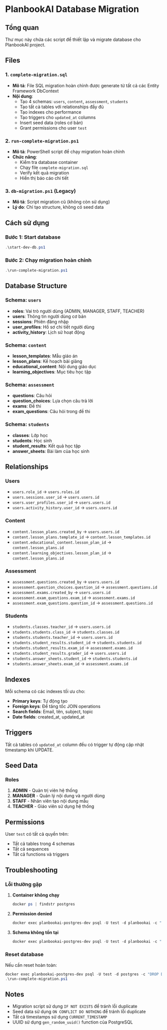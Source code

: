 # PlanbookAI Database Migration

## Tổng quan

Thư mục này chứa các script để thiết lập và migrate database cho PlanbookAI project.

## Files

### 1. `complete-migration.sql`
- **Mô tả**: File SQL migration hoàn chỉnh được generate từ tất cả các Entity Framework DbContext
- **Nội dung**: 
  - Tạo 4 schemas: `users`, `content`, `assessment`, `students`
  - Tạo tất cả tables với relationships đầy đủ
  - Tạo indexes cho performance
  - Tạo triggers cho `updated_at` columns
  - Insert seed data (roles cơ bản)
  - Grant permissions cho user `test`

### 2. `run-complete-migration.ps1`
- **Mô tả**: PowerShell script để chạy migration hoàn chỉnh
- **Chức năng**:
  - Kiểm tra database container
  - Chạy file `complete-migration.sql`
  - Verify kết quả migration
  - Hiển thị báo cáo chi tiết

### 3. `db-migration.ps1` (Legacy)
- **Mô tả**: Script migration cũ (không còn sử dụng)
- **Lý do**: Chỉ tạo structure, không có seed data

## Cách sử dụng

### Bước 1: Start database
```powershell
.\start-dev-db.ps1
```

### Bước 2: Chạy migration hoàn chỉnh
```powershell
.\run-complete-migration.ps1
```

## Database Structure

### Schema: `users`
- **roles**: Vai trò người dùng (ADMIN, MANAGER, STAFF, TEACHER)
- **users**: Thông tin người dùng cơ bản
- **sessions**: Phiên đăng nhập
- **user_profiles**: Hồ sơ chi tiết người dùng
- **activity_history**: Lịch sử hoạt động

### Schema: `content`
- **lesson_templates**: Mẫu giáo án
- **lesson_plans**: Kế hoạch bài giảng
- **educational_content**: Nội dung giáo dục
- **learning_objectives**: Mục tiêu học tập

### Schema: `assessment`
- **questions**: Câu hỏi
- **question_choices**: Lựa chọn câu trả lời
- **exams**: Đề thi
- **exam_questions**: Câu hỏi trong đề thi

### Schema: `students`
- **classes**: Lớp học
- **students**: Học sinh
- **student_results**: Kết quả học tập
- **answer_sheets**: Bài làm của học sinh

## Relationships

### Users
- `users.role_id` → `users.roles.id`
- `users.sessions.user_id` → `users.users.id`
- `users.user_profiles.user_id` → `users.users.id`
- `users.activity_history.user_id` → `users.users.id`

### Content
- `content.lesson_plans.created_by` → `users.users.id`
- `content.lesson_plans.template_id` → `content.lesson_templates.id`
- `content.educational_content.lesson_plan_id` → `content.lesson_plans.id`
- `content.learning_objectives.lesson_plan_id` → `content.lesson_plans.id`

### Assessment
- `assessment.questions.created_by` → `users.users.id`
- `assessment.question_choices.question_id` → `assessment.questions.id`
- `assessment.exams.created_by` → `users.users.id`
- `assessment.exam_questions.exam_id` → `assessment.exams.id`
- `assessment.exam_questions.question_id` → `assessment.questions.id`

### Students
- `students.classes.teacher_id` → `users.users.id`
- `students.students.class_id` → `students.classes.id`
- `students.students.teacher_id` → `users.users.id`
- `students.student_results.student_id` → `students.students.id`
- `students.student_results.exam_id` → `assessment.exams.id`
- `students.student_results.grader_id` → `users.users.id`
- `students.answer_sheets.student_id` → `students.students.id`
- `students.answer_sheets.exam_id` → `assessment.exams.id`

## Indexes

Mỗi schema có các indexes tối ưu cho:
- **Primary keys**: Tự động tạo
- **Foreign keys**: Để tăng tốc JOIN operations
- **Search fields**: Email, tên, subject, topic
- **Date fields**: created_at, updated_at

## Triggers

Tất cả tables có `updated_at` column đều có trigger tự động cập nhật timestamp khi UPDATE.

## Seed Data

### Roles
1. **ADMIN** - Quản trị viên hệ thống
2. **MANAGER** - Quản lý nội dung và người dùng  
3. **STAFF** - Nhân viên tạo nội dung mẫu
4. **TEACHER** - Giáo viên sử dụng hệ thống

## Permissions

User `test` có tất cả quyền trên:
- Tất cả tables trong 4 schemas
- Tất cả sequences
- Tất cả functions và triggers

## Troubleshooting

### Lỗi thường gặp

1. **Container không chạy**
   ```powershell
   docker ps | findstr postgres
   ```

2. **Permission denied**
   ```powershell
   docker exec planbookai-postgres-dev psql -U test -d planbookai -c "SELECT current_user;"
   ```

3. **Schema không tồn tại**
   ```powershell
   docker exec planbookai-postgres-dev psql -U test -d planbookai -c "\dn"
   ```

### Reset database

Nếu cần reset hoàn toàn:
```powershell
docker exec planbookai-postgres-dev psql -U test -d postgres -c "DROP DATABASE IF EXISTS planbookai;"
.\run-complete-migration.ps1
```

## Notes

- Migration script sử dụng `IF NOT EXISTS` để tránh lỗi duplicate
- Seed data sử dụng `ON CONFLICT DO NOTHING` để tránh lỗi duplicate
- Tất cả timestamps sử dụng `CURRENT_TIMESTAMP`
- UUID sử dụng `gen_random_uuid()` function của PostgreSQL
